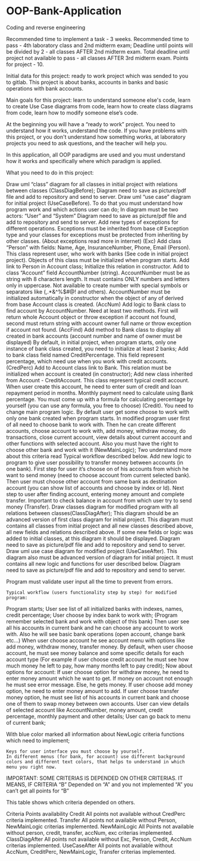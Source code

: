 # OOP-Bank-Application


Coding and reverse engineering

Recommended time to implement a task - 3 weeks.
Recommended time to pass - 4th laboratory class and 2nd midterm exam;
Deadline until points will be divided by 2 - all classes AFTER 2nd midterm exam.
Total deadline until project not available to pass - all classes AFTER 3rd midterm exam.
Points for project - 10.

Initial data for this project: ready to work project which was sended to you to gitlab. This project is about banks, accounts in banks and basic operations with bank accounts.

Main goals for this project: learn to understand someone else's code, learn to create Use Case diagrams from code, learn how to create class diagrams from code, learn how to modify someone else’s code.

At the beginning you will have a “ready to work” project. You need to understand how it works, understand the code. If you have problems with this project, or you don't understand how something works, at laboratory projects you need to ask questions, and the teacher will help you.

In this application, all OOP paradigms are used and you must understand how it works and specifically where which paradigm is applied.

What you need to do in this project:

Draw uml “class” diagram for all classes in initial project with relations between classes (ClassDiagBefore); Diagram need to save as picture/pdf file and add to repository and send to server.
Draw uml “use case” diagram for initial project (UseCaseBefore). To do that you must understand how program work and which actions user can do; In diagram must be two actors: “User” and “System” Diagram need to save as picture/pdf file and add to repository and send to server.
Add new types of exceptions for different operations. Exceptions must be inherited from base c# Exception type and your classes for exceptions must be protected from inheriting by other classes. (About exceptions read more in internet) (Exc) 
Add class “Person” with fields: Name, Age, InsuranceNumber, Phone, Email (Person). This class represent user, who work with banks (See code in initial project project). Objects of this class must be initialized when program starts.
Add link to Person in Account class; Initialize this relation in constructor.
Add to class “Account” field AccountNumber (string). AccountNumber must be as string with 8 characters length. It must contains ONLY numbers and letters only in uppercase. Not available to create number with special symbols or separators like (,.*&^%$#@! and others). AccountNumber must be initialized automatically in constructor when the object of any of derived from base Account class is created. (AccNum)
Add logic to Bank class to find account by AccountNumber. Need at least two methods. First will return whole Account object or throw exception if account not found, second must return string with account owner full name or throw exception if account not found. (AccFind)
Add method to Bank class to display all created in bank accounts (account number and name of owner must be displayed)
By default, in initial project, when program starts, only one instance of bank class created, you need to initialize at least 2 banks;
Add to bank class field named CreditPercentage. This field represent percentage, which need use when you work with credit accounts. (CredPerc)
Add to Account class link to Bank. This relation must be initialized when account is created (in constructor);
Add new class inherited from Account - CreditAccount. This class represent typical credit account. When user create this account, he need to enter sum of credit and loan repayment period in months. Monthly payment need to calculate using Bank percentage. You must come up with a formula for calculating percentage by yourself (you can use any formula, you free to choose) (Credit).
 You need to change main program logic. By default user get some choose to work with only one bank created when program starts. In modified program user first of all need to choose bank to work with. Then he can create different accounts, choose account to work with, add money, withdraw money, do transactions, close current account, view details about current account and other functions with selected account. Also you must have the right to choose other bank and work with it (NewMainLogic); Two understand more about this criteria read Typical workflow described below.
Add new logic to program to give user possibility to transfer money between accounts (in one bank). First step for user it’s choose on of his accounts from which he want to send money (need to choose account from current selected bank). Then user must choose other account from same bank as destination account (you can show list of accounts and choose by index or Id). Next step to user after finding account, entering money amount and complete transfer. Important to check  balance in account from which user try to send money (Transfer).
Draw classes diagram for modified program with all relations between classes(ClassDiagAfter); This diagram should be an advanced version of first class diagram for initial project. This diagram must contains all classes from initial project and all new classes described above, all new fields and relations described above. If some new fields or logic was added to initial classes, at this diagram it should be displayed. Diagram need to save as picture/pdf file and add to repository and send to server.
Draw uml use case diagram for modified project (UseCaseAfter). This diagram also must be advanced version of diagram for initial project. It must contains all new logic and functions for user described below. Diagram need to save as picture/pdf file and add to repository and send to server.

	
Program must validate user input all the time to prevent from errors.

	Typical workflow (users functionality step by step) for modified program:
Program starts;
User see list of all initialized banks with indexes, names, credit percentage;
User choose by index bank to work with; (Program remember selected bank and work with object of this bank)
Then user see all his accounts in current bank and he can choose any account to work with. Also he will see basic bank operations (open account, change bank etc…)
When user choose account he see account menu with options like add money, withdraw money, transfer money. By default, when user choose account, he must see money balance and some specific details for each account type (For example if user choose credit account he must see how much money he left to pay, how many months left to pay credit); Now about options for account:
If user choose option for withdraw money, he need to enter money amount which he want to get. If money on account not enough he must see error message. Else, he gets money.
If user choose add money option, he need to enter money amount to add. 
If user choose transfer money option, he must see list of his accounts in current bank and choose one of them to swap money between own accounts. User can view details of selected account like AccountNumber, money amount, credit percentage, monthly payment and other details;
User can go back to menu of current bank;

With blue color marked all information about NewLogic criteria functions which need to implement;

	Keys for user interface you must choose by yourself.
	In different menus (for bank, for account) use different background colors and different text colors, that helps to understand in which menu you right now.


IMPORTANT: SOME CRITERIAS IS DEPENDED ON OTHER CRITERIAS. IT MEANS, IF CRITERIA “B” Depended on “A” and you not implemented “A” you can’t get all points for “B”

This table shows which criteria depended on others.


Criteria
Points availability
Credit
All points not available without CredPerc criteria implemented.
Transfer
All points not available without Person, NewMainLogic criterias implemented.
NewMainLogic
All Points not available without person, credit, transfer, accNum, exc criterias implemented.
ClassDiagAfter
All points not available without Exc, Person, Credit, AccNum criterias implemented.
UseCaseAfter
All points not available without AccNum, CreditPerc, NewMainLogic, Transfer criterias implemented.




